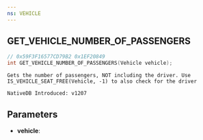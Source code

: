 ```yaml
---
ns: VEHICLE
---
```

## GET_VEHICLE_NUMBER_OF_PASSENGERS

```c
// 0x59F3F16577CD79B2 0x1EF20849
int GET_VEHICLE_NUMBER_OF_PASSENGERS(Vehicle vehicle);
```

```
Gets the number of passengers, NOT including the driver. Use IS_VEHICLE_SEAT_FREE(Vehicle, -1) to also check for the driver

NativeDB Introduced: v1207
```

## Parameters
* **vehicle**:
